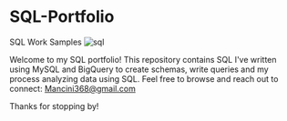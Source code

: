 # SQL-Portfolio
SQL Work Samples
![sql](https://github.com/Mancini368/SQL-Portfolio/assets/126501368/c1cc3353-febd-4d14-91e9-ba35e5d323f1)

Welcome to my SQL portfolio!
This repository contains SQL I've written using MySQL and BigQuery to create schemas, write queries and my process analyzing data using SQL.
Feel free to browse and reach out to connect: Mancini368@gmail.com

Thanks for stopping by!

